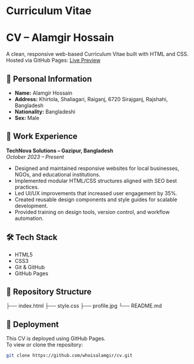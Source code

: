 # Curriculum Vitae
# CV – Alamgir Hossain

A clean, responsive web-based Curriculum Vitae built with HTML and CSS.  
Hosted via GitHub Pages: [Live Preview](https://whoisalamgir.github.io/cv/)

## 🧑 Personal Information
- **Name:** Alamgir Hossain  
- **Address:** Khirtola, Shaliagari, Raiganj, 6720 Sirajganj, Rajshahi, Bangladesh  
- **Nationality:** Bangladeshi  
- **Sex:** Male  

## 💼 Work Experience
**TechNova Solutions – Gazipur, Bangladesh**  
*October 2023 – Present*  
- Designed and maintained responsive websites for local businesses, NGOs, and educational institutions.  
- Implemented modular HTML/CSS structures aligned with SEO best practices.  
- Led UI/UX improvements that increased user engagement by 35%.  
- Created reusable design components and style guides for scalable development.  
- Provided training on design tools, version control, and workflow automation.

## 🛠️ Tech Stack
- HTML5  
- CSS3  
- Git & GitHub  
- GitHub Pages

## 📁 Repository Structure
├── index.html ├── style.css ├── profile.jpg └── README.md

## 🚀 Deployment
This CV is deployed using GitHub Pages.  
To view or clone the repository:
```bash
git clone https://github.com/whoisalamgir/cv.git
